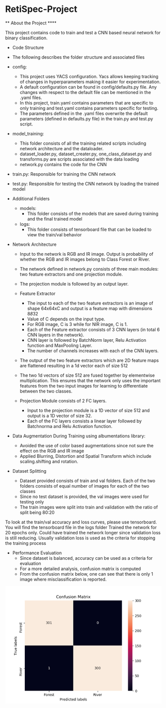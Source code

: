 # RetiSpec-Project

** About the Project ****

This project contains code to train and test a CNN based neural network for binary classification. 

* Code Structure
*   The following describes the folder structure and associated files

* config: 
  *  This project uses YACS configuration. Yacs allows keeping tracking of changes in hyperparameters making it easier for experimentation.
  *  A default configuration can be found in config/defaults.py file. Any changes with respect to the default file can be mentioned in the .yaml files.
  *  In this project, train.yaml contains parameters that are specific to only training and test.yaml contains parameters specific for testing. 
  *  The parameters defined in the .yaml files overwrite the default parameters (defined in defaults.py file) in the train.py and test.py script. 

* model_training:
  * This folder consists of all the training related scripts including network architecture and the dataloader. 
  * dataset_loader.py, dataset_creater.py, one_class_dataset.py and transforms.py are scripts associated with the data loading 
  * network.py contains the code for the CNN

* train.py: Responsible for training the CNN network
* test.py: Responsible for testing the CNN network by loading the trained model

* Additional Folders
  * models:
    * This folder consists of the models that are saved during training and the final trained model
  * logs:
    * This folder consists of tensorboard file that can be loaded to view the train/val behavior

* Network Architecture
  * Input to the network is RGB and IR image. Output is probability of whether the RGB and IR images belong to Class Forest or River. 
  * The network defined in network.py consists of three main modules: two feature extractors and one projection module. 
  * The projection module is followed by an output layer. 
  * Feature Extractor
    * The input to each of the two feature extractors is an image of shape 64x64xC and output is a feature map with dimensions 8*8*32
    * Value of C depends on the input type.
    * For RGB image, C is 3 while for NIR image, C is 1.
    * Each of the Feature extractor consists of 3 CNN layers (in total 6 CNN layers in the network). 
    * CNN layer is followed by BatchNorm layer, Relu Activation function and MaxPooling Layer. 
    * The number of channels increases with each of the CNN layers.
  * The output of the two feature extractors which are 2D feature maps are flattened resulting in a 1d vector each of size 512
  * The two 1d vectors of size 512 are fused together by elementwise multiplication. This ensures that the network only uses the important features from the two input images for learning to differentiate between the two classes.
    
  * Projection Module consists of 2 FC layers.
    * Input to the projection module is a 1D vector of size 512 and output is a 1D vector of size 32. 
    * Each of the FC layers consists a linear layer followed by Batchnorma and Relu Activation function. 
  
* Data Augmentation During Training using albumentations library:
  * Avoided the use of color based augmentations since not sure the effect on the RGB and IR image
  * Applied Blurring, Distortion and Spatial Transform which include scaling.shifting and rotation. 

* Dataset Splitting
  * Dataset provided consists of train and val folders. Each of the two folders consists of equal number of images for each of the two classes
  * Since no test dataset is provided, the val images were used for testing only
  * The train images were split into train and validation with the ratio of split being 80:20

To look at the train/val accuracy and loss curves, please use tensorboard. You will find the tensorboard file in the logs folder
Trained the network for 20 epochs only. Could have trained the network longer since validation loss is still reducing. Usually validation loss is used as the criteria for stopping the training process

* Performance Evaluation
  *  Since dataset is balanced, accuracy can be used as a criteria for evaluation
  *  For a more detailed analysis, confusion matrix is computed
  *  From the confusion matrix below, one can see that there is only 1 image where misclassification is reported. 

![Alt text](confusion_matrix.png?raw=true "Confusion Matrix")




